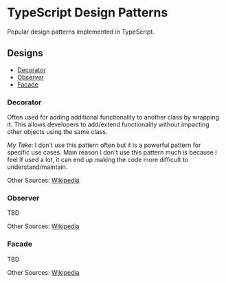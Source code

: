# TypeScript Design Patterns

Popular design patterns implemented in TypeScript.

## Designs

- [Decorator](###-Decorator)
- [Observer](###-Observer)
- [Facade](###-Facade)

### Decorator

Often used for adding additional functionality to another class by wrapping it. This allows developers to add/extend functionality without impacting other objects using the same class.

_My Take_: I don't use this pattern often but it is a powerful pattern for specific use cases. Main reason I don't use this pattern much is because I feel if used a lot, it can end up making the code more difficult to understand/maintain.

Other Sources: [Wikipedia](https://en.wikipedia.org/wiki/Decorator_pattern)

### Observer

TBD

Other Sources: [Wikipedia](https://en.wikipedia.org/wiki/Observer_pattern)

### Facade

TBD

Other Sources: [Wikipedia](https://en.wikipedia.org/wiki/Facade_pattern)
